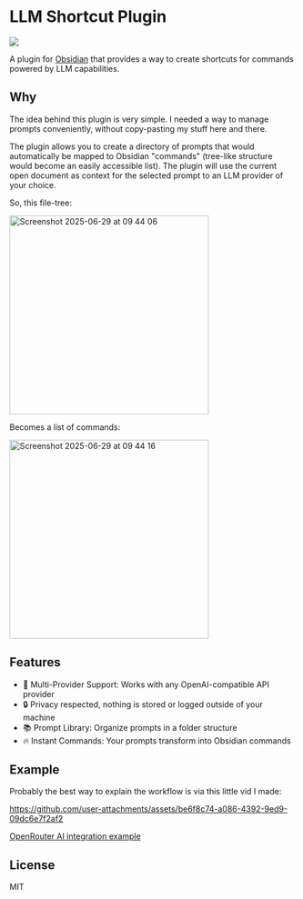 # LLM Shortcut Plugin

![](https://img.shields.io/badge/dynamic/json?logo=obsidian&color=%23483699&label=downloads&query=%24%5B%22llm-shortcut%22%5D.downloads&url=https%3A%2F%2Fraw.githubusercontent.com%2Fobsidianmd%2Fobsidian-releases%2Fmaster%2Fcommunity-plugin-stats.json)

A plugin for [Obsidian](https://obsidian.md) that provides a way to create shortcuts for commands powered by LLM capabilities.

## Why

The idea behind this plugin is very simple. I needed a way to manage prompts conveniently, without copy-pasting my stuff here and there.

The plugin allows you to create a directory of prompts that would automatically be mapped to Obsidian "commands" (tree-like structure would become an easily accessible list). The plugin will use the current open document as context for the selected prompt to an LLM provider of your choice.

So, this file-tree:

<img width="350" alt="Screenshot 2025-06-29 at 09 44 06" src="https://github.com/user-attachments/assets/e63282b5-86ee-41e3-a771-d4ed8c36255f" />

Becomes a list of commands:

<img width="350" alt="Screenshot 2025-06-29 at 09 44 16" src="https://github.com/user-attachments/assets/63296207-b950-4692-bb08-afddff9e7247" />

## Features

- 🤖 Multi-Provider Support: Works with any OpenAI-compatible API provider
- 🔒 Privacy respected, nothing is stored or logged outside of your machine
- 📚 Prompt Library: Organize prompts in a folder structure
- 🔥 Instant Commands: Your prompts transform into Obsidian commands

## Example

Probably the best way to explain the workflow is via this little vid I made:

<https://github.com/user-attachments/assets/be6f8c74-a086-4392-9ed9-09dc6e7f2af2>

[OpenRouter AI integration example](./openrouter.ai.md)

## License

MIT
